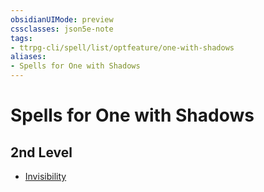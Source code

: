 ```yaml
---
obsidianUIMode: preview
cssclasses: json5e-note
tags:
- ttrpg-cli/spell/list/optfeature/one-with-shadows
aliases:
- Spells for One with Shadows
---
```

# Spells for One with Shadows

## 2nd Level

- [Invisibility](/3-Mechanics/CLI/spells/invisibility-xphb.md "XPHB")